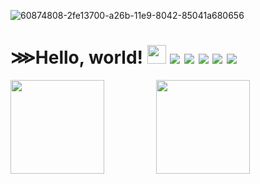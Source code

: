 ![60874808-2fe13700-a26b-11e9-8042-85041a680656](https://user-images.githubusercontent.com/67204309/112773574-28238080-9054-11eb-8a10-88bf0b1a5093.png)


# ⋙Hello, world! <img src="https://raw.githubusercontent.com/MartinHeinz/MartinHeinz/master/wave.gif" width="30px">&nbsp;![](https://img.shields.io/badge/code-Python-informational?style=flat&logo=#3776AB&logoColor=white&color=2bbc8a)&nbsp;![](https://img.shields.io/badge/code-JavaScript-informational?style=flat&logo=<LOGO_NAME>&logoColor=white&color=2bbc8a)&nbsp;![](https://img.shields.io/badge/code-C++-informational?style=flat&logo=#00599C&logoColor=white&color=2bbc8a)&nbsp;![](https://img.shields.io/badge/tools-PostgreSQL-informational?style=flat&logo=<LOGO_NAME>&logoColor=white&color=2bbc8a)&nbsp;![](https://img.shields.io/badge/cloud-DigitalOcean-informational?style=flat&logo=#734F96&logoColor=white&color=2bbc8a)
<img src="https://media.giphy.com/media/PktXhCHFkpkre/giphy.gif" width="150px"> &nbsp;&nbsp;&nbsp;&nbsp;&nbsp;&nbsp;&nbsp;&nbsp;&nbsp;&nbsp;&nbsp;&nbsp;&nbsp;&nbsp;&nbsp;&nbsp;&nbsp;&nbsp;&nbsp;&nbsp;<img src="https://media.giphy.com/media/9g6UbuoqTFdAI/giphy.gif" width="150px">

<!--
**ManoranjanThakur/ManoranjanThakur** is a ✨ _special_ ✨ repository because its `README.md` (this file) appears on your GitHub profile.

Here are some ideas to get you started:

- 🔭 I’m currently working on ...
- 🌱 I’m currently learning ...
- 👯 I’m looking to collaborate on ...
- 🤔 I’m looking for help with ...
- 💬 Ask me about ...
- 📫 How to reach me: ...
- 😄 Pronouns: ...
- ⚡ Fun fact: ...
-->
